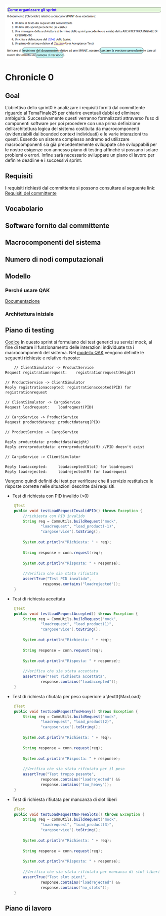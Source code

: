 <img src="../commons/resources/.referenceDocProf/organizzazioneSprint.png">

# Chronicle 0

## Goal
L’obiettivo dello sprint0 è analizzare i requisiti forniti dal committente riguardo al TemaFinale25 per chiarire eventuali dubbi ed eliminare ambiguità. Successivamente questi verranno formalizzati attraverso l’uso di componenti software per poi procedere con una prima definizione dell’architettura logica del sistema costituita da macrocomponenti (evidenziabili dai bounded context individuati) e le varie interazioni tra questi. Essendo un sistema complesso andremo ad utilizzare macrocomponenti sia già precedentemente sviluppate che sviluppabili per le nostre esigenze con annesso piano di testing affinché si possano isolare problemi o errori.
Infine sarà necessario sviluppare un piano di lavoro per definire deadline e i successivi sprint.

## Requisiti
I requisiti richiesti dal committente si possono consultare al seguente link:
[Requisiti del committente](../commons/requirements/requirements.md)

## Vocabolario

## Software fornito dal committente

## Macrocomponenti del sistema

## Numero di nodi computazionali

## Modello

### Perché usare QAK
[Documentazione](../commons/resources/qakDoc)

### Architettura iniziale

## Piano di testing
[Codice](./systemOverview/src/test/java/SystemTest.java)
In questo sprint si formulano dei test generici su servizi mock, al fine di testare il funzionamento delle interazioni individuate tra i macrocomponenti del sistema. 
Nel [modello QAK](./systemOverview/src/system_overview.qak) vengono definite le seguenti richieste e relative risposte: 
```text
    // ClientSimulator -> ProductService
Request registrationrequest:	registrationrequest(Weight)

// ProductService -> ClientSimulator
Reply registrationaccepted: registrationaccepted(PID) for registrationrequest

// ClientSimulator -> CargoService
Request loadrequest:	loadrequest(PID)

// CargoService -> ProductService
Request productdatareq: productdatareq(PID)

// ProductService -> CargoService

Reply productdata: productdata(Weight)
Reply errorproductdata: errorproductdata(M) //PID doesn't exist

// CargoService -> ClientSimulator

Reply loadaccepted:		loadaccepted(Slot) for loadrequest
Reply loadrejected:		loadrejected(M) for loadrequest
```

Vengono quindi definiti dei test per verificare che il servizio restituisca le risposte corrette nelle situazioni descritte dai requisiti. 

* Test di richiesta con PID invalido (<0)
```java
    @Test
    public void testLoadRequestInvalidPID() throws Exception {
        //richiesta con PID invalido
        String req = CommUtils.buildRequest("mock",
                "loadrequest", "load_product(-1)", 
                "cargoservice").toString();
        
        System.out.println("Richiesta: " + req);
        
        String response = conn.request(req);
        
        System.out.println("Risposta: " + response); 
        
        //Verifica che sia stata rifiutata
        assertTrue("Test PID invalido", 
                 response.contains("loadrejected"));
    }
```

* Test di richiesta accettata
```java
    @Test
	public void testLoadRequestAccepted() throws Exception {
		String req = CommUtils.buildRequest("mock",
                "loadrequest", "load_product(1)", 
                "cargoservice").toString();
        
        System.out.println("Richiesta: " + req);
        
        String response = conn.request(req);
        
        System.out.println("Risposta: " + response); 
        
        //Verifica che sia stata accettata
        assertTrue("Test richiesta accettata", 
                response.contains("loadaccepted"));
    }
```
* Test di richiesta rifiutata per peso superiore a \texttt{MaxLoad}
```java
    @Test
	public void testLoadRequestTooHeavy() throws Exception {
		String req = CommUtils.buildRequest("mock",
                "loadrequest", "load_product(2)", 
                "cargoservice").toString();
        
        System.out.println("Richiesta: " + req);
        
        String response = conn.request(req);
        
        System.out.println("Risposta: " + response); 
        
        //Verifica che sia stata rifiutata per il peso
        assertTrue("Test troppo pesante", 
                response.contains("loadrejected") && 
                response.contains("too_heavy"));
    }
```
* Test di richiesta rifiutata per mancanza di slot liberi
```java
    @Test
	public void testLoadRequestNoFreeSlots() throws Exception {
		String req = CommUtils.buildRequest("mock",
                "loadrequest", "load_product(3)", 
                "cargoservice").toString();
        
        System.out.println("Richiesta: " + req);
        
        String response = conn.request(req);
        
        System.out.println("Risposta: " + response); 
        
        //Verifica che sia stata rifiutata per mancanza di slot liberi
        assertTrue("Test slot pieni", 
                response.contains("loadrejected") && 
                response.contains("no_slots"));
    }
```


## Piano di lavoro

